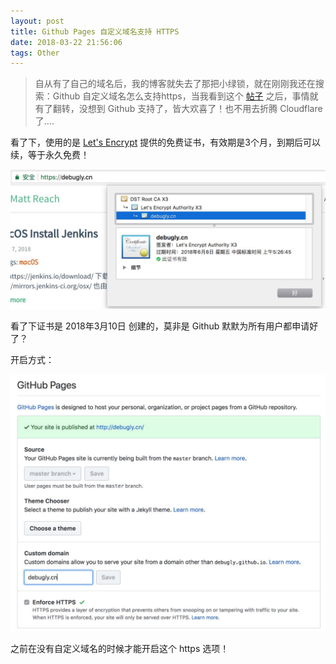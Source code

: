```yaml
---
layout: post
title: Github Pages 自定义域名支持 HTTPS
date: 2018-03-22 21:56:06
tags: Other
---
```


> 自从有了自己的域名后，我的博客就失去了那把小绿锁，就在刚刚我还在搜索：Github 自定义域名怎么支持https，当我看到这个 [帖子](https://neue.v2ex.com/t/434553) 之后，事情就有了翻转，没想到 Github 支持了，皆大欢喜了！也不用去折腾 Cloudflare 了....


看了下，使用的是 [Let's Encrypt](https://letsencrypt.org/) 提供的免费证书，有效期是3个月，到期后可以续，等于永久免费！

<!--more-->

![](/images/201803/8.jpeg)

看了下证书是 2018年3月10日 创建的，莫非是 Github 默默为所有用户都申请好了？

开启方式：

![](/images/201803/9.jpeg)

之前在没有自定义域名的时候才能开启这个 https 选项！